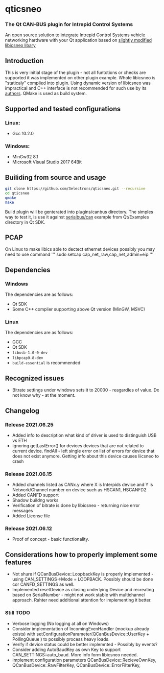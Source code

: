 # qticsneo
### The Qt CAN-BUS plugin for Intrepid Control Systems 
An open source solution to integrate Intrepid Control Systems vehicle networking hardware with your Qt application based on [slightly modified libicsneo libary](https://github.com/3electrons/libicsneo)

## Introduction 
This is very initial stage of the plugin - not all funtctions or checks are supported it was implemented on other plugin example. 
Whole libicsneo is "staticaly" complied into plugin. Using dynamic version of libicsneo was impractical and C++ interface is not recommended for such use by its [authors](https://github.com/3electrons/libicsneo#dll--so--dylib-releases-dynamic-linking). 
QMake is used as build system. 

## Supported and tested configurations 
### Linux:
- Gcc 10.2.0 
### Windows:
- MinGw32 8.1
- Microsoft Visual Studio 2017 64Bit

## Builiding from source and usage
``` bash
git clone https://github.com/3electrons/qticsneo.git --recursive
cd qticsneo 
qmake  
make 
```
Build plugin will be genterated into plugins/canbus directory. 
The simples way to test it, is use it against [serialbus/can](https://doc.qt.io/qt-5/qtserialbus-can-example.html) example from Qt/Examples directory in Qt SDK. 


## PCAP 
On Linux to make libics able to dectect ethernet devices possibly you
may need to use command 
''' 
sudo setcap cap_net_raw,cap_net_admin=eip <your program name> 
''' 

## Dependencies 
### Windows
The dependencies are as follows:
- Qt SDK
- Some C++ complier supporting above Qt version (MinGW, MSVC) 

### Linux
The dependencies are as follows:
 - GCC
 - Qt SDK 
 - `libusb-1.0-0-dev`
 - `libpcap0.8-dev`
 - `build-essential` is recommended


## Recognized issues
- Bitrate settings under windows sets it to 20000 - reagardles of value. Do not know why - at the moment.

## Changelog 
### Release 2021.06.25
- Added info to description what kind of driver is used to distinguish USB vs ETH 
- Ignoring getLastError() for devices devices that are not related to current device. findAll - left single error on list of errors for device that does not exist anymore. Getting info about this device causes liicsneo to crash


### Release 2021.06.15 
- Added channels listed as CANx.y where X is Interpids device and Y is Network/Channel number on device such as HSCAN1, HSCANFD2 
- Added CANFD support 
- Shadow buildng works 
- Verification of bitrate is done by libicsneo - returning nice error messages 
- Added License file


### Release 2021.06.12 
- Proof of concept - basic functionality. 


## Considerations how to properly implement some features 
- Not shure if QCanBusDevice::LoopbackKey is properly implemented - using CAN_SETTINGS->Mode = LOOPBACK. Possibly should be done cor CANFD_SETTINGS as well. 
- Implemented resetDevice as closing underlying Device and recreating based on SerialNumber - might not work stable with multichannel approach. Rahter need additional attention for implementing it better. 

### Still TODO
- Verbose logging (No logging at all on Windows)
- Consider implementation of IncomingEvenHandler (mockup already exists) with setConfigurationParameter(QCanBusDevice::UserKey + PollingQueue ) to possibly process heavy loads. 
- Verify if device status could be better implemnted - Possibly by events? 
- Consider adding AutoBaudKey as own Key to support CAN_SETTINGS::auto_baud. More info form libicsneo needed. 
- Implement configuration parameters QCanBusDevice::RecieveOwnKey, QCanBusDevice::RawFilterKey, QCanBusDevice::ErrorFilterKey, 
